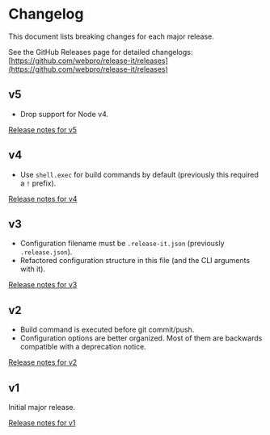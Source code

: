 # Changelog

This document lists breaking changes for each major release.

See the GitHub Releases page for detailed changelogs: [https://github.com/webpro/release-it/releases](https://github.com/webpro/release-it/releases)

## v5

* Drop support for Node v4.

[Release notes for v5](https://github.com/webpro/release-it/releases/tag/5.0.0-beta.0)

## v4

* Use `shell.exec` for build commands by default (previously this required a `!` prefix).

[Release notes for v4](https://github.com/webpro/release-it/releases/tag/4.0.0-rc.0)

## v3

* Configuration filename must be `.release-it.json` (previously `.release.json`).
* Refactored configuration structure in this file (and the CLI arguments with it).

[Release notes for v3](https://github.com/webpro/release-it/releases/tag/3.0.0)

## v2

* Build command is executed before git commit/push.
* Configuration options are better organized. Most of them are backwards compatible with a deprecation notice.

[Release notes for v2](https://github.com/webpro/release-it/releases/tag/2.0.0)

## v1

Initial major release.

[Release notes for v1](https://github.com/webpro/release-it/releases/tag/1.0.0)
